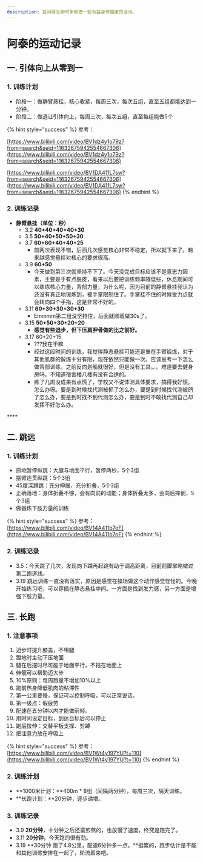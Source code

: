 ```yaml
---
description: 在闲得无聊时争取做一些有益身体健康的活动。
---
```


# 阿泰的运动记录

## 一. 引体向上从零到一

### 1. 训练计划

* 阶段一：做静臂悬挂，核心收紧，每周三次，每次五组，直至五组都能达到一分钟。
* 阶段二：做退让引体向上，每周三次，每次五组，直至每组能做5个

{% hint style="success" %}
参考：

[https://www.bilibili.com/video/BV1dz4y1o79z?from=search&seid=11632675942554667306](https://www.bilibili.com/video/BV1dz4y1o79z?from=search&seid=11632675942554667306)

[https://www.bilibili.com/video/BV1DA411L7sw?from=search&seid=11632675942554667306](https://www.bilibili.com/video/BV1DA411L7sw?from=search&seid=11632675942554667306)
{% endhint %}

### 2. 训练记录

* **静臂悬挂（单位：秒）**
  * 3.2  **40+40+40+40+30**
  * 3.5  **50+40+50+50+30**
  * 3.7  **60+60+40+40+25**
    * 前两次表现不错，后面几次感觉核心非常不稳定，所以就下来了。越来越感觉悬挂对核心的要求很高。
  * 3.9  **60+50**
    * 今天做到第三次就坚持不下了。今天没完成目标应该不是意志力因素，主要是手有点脱皮，看来以后要把训练频率降低些，休息期间可以练练核心力量，背部力量，为什么呢，因为目前的静臂悬挂我认为还没有真正地锻炼到，被手掌限制住了。手掌挂不住的时候受力点就会转向四个手指，这是非常不好的。
  * 3.11  **60+30+30+30+30**
    * Emmmm第二组没坚持住，后面就顺着做30s了。
  * 3.15 **50+50+30+20+20**
    * **感觉有些退步，但下压肩胛骨做的比之前好。**
  * 3.17 60+20+15
    * ???我在干嘛
    * 经过这段时间的训练，我觉得静态悬挂可能还是重在手臂锻炼，对于其他肌群的锻炼十分有限，现在依然只能做一次。应该思考一下怎么做背部训练，之前反向划船就很好，但是没有工具。。。难道要去健身房吗。不知道宿舍楼八楼有没有合适的。
    * 练了几周没成果有点慌了，学校又不说体测具体要求，搞得我好慌。怎么办呀。要是到时候找代测被抓了怎么办，要是到时候找代测被鸽了怎么办，要是到时找不到代测怎么办，要是到时不敢找代测自己却发挥不好怎么办。

\*\*\*\*

## 二. 跳远

### 1. 训练计划

* 原地暂停纵跳：大腿与地面平行，暂停两秒，5个3组 
* 摆臂连贯纵跳：5个3组 
* 45度深蹲跳：充分伸展，充分折叠，5个3组 
* 正确落地：身体折叠不够，会有向前的动能；身体折叠太多，会向后摔倒，5个3组 
* 做锻炼下肢力量的训练

{% hint style="success" %}
参考：[https://www.bilibili.com/video/BV14A411b7oF](https://www.bilibili.com/video/BV14A411b7oF)
{% endhint %}

### 2. 训练记录

* 3.5：今天跳了几次，发现向下蹲再起跳有助于调高距离，目前前脚掌略微过第二跑道线。
*  3.19 跳远训练一直没有落实，原因是感觉在操场做这个动作感觉怪怪的。今晚开始练习吧，可以穿插在静态悬挂中间。一方面是找到发力感，另一方面是增强下肢力量。

## 三. 长跑

### 1. 注意事项

1. 迈步时提升膝盖，不甩腿
2. 蹬地时主动下压地面
3. 腿在后摆时尽可能于地面平行，不拖在地面上
4. 伸髋可以帮助迈大步
5. 10%原则：每周跑量不增加10%以上
6. 跑前热身降低肌肉的粘滞性
7. 第一公里要慢，保证可以控制呼吸，可以正常说话。
8. 第一级点：假疲劳
9. 配速在五分钟以内才能做前倾。
10. 用时间设定目标，到达目标后可以停止
11. 跑后拉伸：交替平板支撑、剪蹲
12. 把注意力放在呼吸上

{% hint style="success" %}
参考：[https://www.bilibili.com/video/BV1Wt4y197YU?t=110](https://www.bilibili.com/video/BV1Wt4y197YU?t=110)
{% endhint %}

### **2. 训练计划**

* **1000米计划：**400m \* 8组（间隔两分钟），每周三次，隔天训练。
* **长跑计划：**20分钟，逐步递增。

### **3. 训练记录**

* 3.9 **20分钟**，十分钟之后还蛮煎熬的，也放慢了速度，终究是跑完了。
* 3.11 **20分钟**，今天跑的很有劲。
* 3.19 **30分钟 跑了4.8公里，配速6分钟多一点。**挺累的，跑步估计是不能和其他训练安排在一起了，轮流着来吧。

